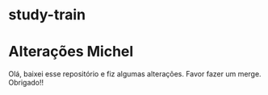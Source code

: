 # study-train

# Alterações Michel

Olá, baixei esse repositório e fiz algumas alterações.
Favor fazer um merge. Obrigado!!